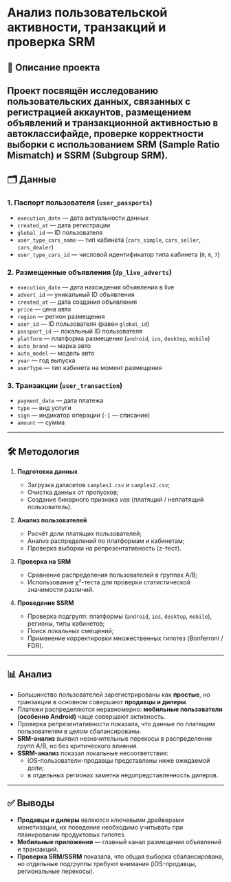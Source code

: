 # Анализ пользовательской активности, транзакций и проверка SRM

## 📌 Описание проекта
Проект посвящён исследованию пользовательских данных, связанных с регистрацией аккаунтов, размещением объявлений и транзакционной активностью в автоклассифайде, проверке корректности выборки с использованием **SRM (Sample Ratio Mismatch)** и **SSRM (Subgroup SRM)**.  
---

## 🗂 Данные

### 1. Паспорт пользователя (`user_passports`)
- `execution_date` — дата актуальности данных  
- `created_at` — дата регистрации  
- `global_id` — ID пользователя  
- `user_type_cars_name` — тип кабинета (`cars_simple`, `cars_seller`, `cars_dealer`)  
- `user_type_cars_id` — числовой идентификатор типа кабинета (`0`, `6`, `7`)  

### 2. Размещенные объявления (`dp_live_adverts`)
- `execution_date` — дата нахождения объявления в live  
- `advert_id` — уникальный ID объявления  
- `created_at` — дата создания объявления  
- `price` — цена авто  
- `region` — регион размещения  
- `user_id` — ID пользователя (равен `global_id`)  
- `passport_id` — локальный ID пользователя  
- `platform` — платформа размещения (`android`, `ios`, `desktop`, `mobile`)  
- `auto_brand` — марка авто  
- `auto_model` — модель авто  
- `year` — год выпуска  
- `userType` — тип кабинета на момент размещения  

### 3. Транзакции (`user_transaction`)
- `payment_date` — дата платежа  
- `type` — вид услуги  
- `sign` — индикатор операции (`-1` — списание)  
- `amount` — сумма  

---

## 🛠 Методология
1. **Подготовка данных**
   - Загрузка датасетов `samples1.csv` и `samples2.csv`;  
   - Очистка данных от пропусков;  
   - Создание бинарного признака *vas* (платящий / неплатящий пользователь).  

2. **Анализ пользователей**
   - Расчёт доли платящих пользователей;  
   - Анализ распределений по платформам и кабинетам;  
   - Проверка выборки на репрезентативность (z-тест).  

3. **Проверка на SRM**
   - Сравнение распределения пользователей в группах A/B;  
   - Использование χ²-теста для проверки статистической значимости различий.  

4. **Проведение SSRM**
   - Проверка подгрупп: платформы (`android`, `ios`, `desktop`, `mobile`), регионы, типы кабинетов;  
   - Поиск локальных смещений;  
   - Применение корректировки множественных гипотез (Bonferroni / FDR).  

---

## 📊 Анализ
- Большинство пользователей зарегистрированы как **простые**, но транзакции в основном совершают **продавцы и дилеры**.  
- Платежи распределяются неравномерно: **мобильные пользователи (особенно Android)** чаще совершают активность.  
- Проверка репрезентативности показала, что данные по платящим пользователям в целом сбалансированы.  
- **SRM-анализ** выявил незначительные перекосы в распределении групп A/B, но без критического влияния.  
- **SSRM-анализ** показал локальные несоответствия:  
  - iOS-пользователи-продавцы представлены ниже ожидаемой доли;  
  - в отдельных регионах заметна недопредставленность дилеров.  

---

## ✅ Выводы
- **Продавцы и дилеры** являются ключевыми драйверами монетизации, их поведение необходимо учитывать при планировании продуктовых гипотез.  
- **Мобильные приложения** — главный канал размещения объявлений и транзакций.  
- **Проверка SRM/SSRM** показала, что общая выборка сбалансирована, но отдельные подгруппы требуют внимания (iOS-продавцы, региональные перекосы).   

